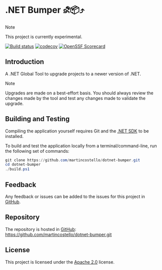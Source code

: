 # .NET Bumper ⛐📦⤴️

> [!NOTE]
> This project is currently experimental.

<!--
[![NuGet][package-badge]][package-download]
-->

[![Build status][build-badge]][build-status]
[![codecov][coverage-badge]][coverage-report]
[![OpenSSF Scorecard][scorecard-badge]][scorecard-report]

## Introduction

A .NET Global Tool to upgrade projects to a newer version of .NET.

> [!NOTE]
> Upgrades are made on a best-effort basis. You should always review the
> changes made by the tool and test any changes made to validate the upgrade.

## Building and Testing

Compiling the application yourself requires Git and the [.NET SDK][dotnet-sdk] to be installed.

To build and test the application locally from a terminal/command-line, run the following set of commands:

```powershell
git clone https://github.com/martincostello/dotnet-bumper.git
cd dotnet-bumper
./build.ps1
```

## Feedback

Any feedback or issues can be added to the issues for this project in [GitHub][issues].

## Repository

The repository is hosted in [GitHub][repo]: <https://github.com/martincostello/dotnet-bumper.git>

## License

This project is licensed under the [Apache 2.0][license] license.

[build-badge]: https://github.com/martincostello/dotnet-bumper/workflows/build/badge.svg?branch=main&event=push
[build-status]: https://github.com/martincostello/dotnet-bumper/actions?query=workflow%3Abuild+branch%3Amain+event%3Apush "Continuous Integration for this project"
[coverage-badge]: https://codecov.io/gh/martincostello/dotnet-bumper/branch/main/graph/badge.svg
[coverage-report]: https://codecov.io/gh/martincostello/dotnet-bumper "Code coverage report for this project"
[dotnet-sdk]: https://dotnet.microsoft.com/download "Download the .NET SDK"
[issues]: https://github.com/martincostello/dotnet-bumper/issues "Issues for this project on GitHub.com"
[license]: https://www.apache.org/licenses/LICENSE-2.0.txt "The Apache 2.0 license"
<!--
[package-badge]: https://buildstats.info/nuget/MartinCostello.DotNetBumper?includePreReleases=true
[package-download]: https://www.nuget.org/packages/MartinCostello.DotNetBumper "Download dotnet-bumper from NuGet"
-->
[repo]: https://github.com/martincostello/dotnet-bumper "This project on GitHub.com"
[scorecard-badge]: https://api.securityscorecards.dev/projects/github.com/martincostello/dotnet-bumper/badge
[scorecard-report]: https://securityscorecards.dev/viewer/?uri=github.com/martincostello/dotnet-bumper "OpenSSF Scorecard for this project"
